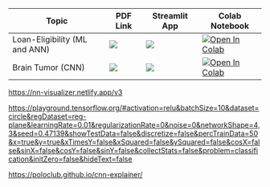 | Topic            | PDF Link                                                                                                                                     | Streamlit App                                                                                      | Colab Notebook                                                                                                                                           |
|------------------|----------------------------------------------------------------------------------------------------------------------------------------------|------------------------------------------------------------------------------------------------------|-----------------------------------------------------------------------------------------------------------------------------------------------------------|
|Loan-Eligibility (ML and ANN)    | <a href="" target="_parent"><img src="https://img.shields.io/badge/Open in PDF-%23FF0000.svg?style=flat-square&logo=adobe&logoColor=white"/></a> | <a href="https://ds-cheat-sheets-sklearn.streamlit.app/" target="_parent"><img src="https://static.streamlit.io/badges/streamlit_badge_black_white.svg"/></a> | <a href="https://colab.research.google.com/drive/1dwoSbQvSd178-vzuGfoh9bGegHSDcUPp?usp=sharing" target="_parent"><img src="https://colab.research.google.com/assets/colab-badge.svg" alt="Open In Colab"/></a> |
| Brain Tumor (CNN) | <a href="" target="_parent"><img src="https://img.shields.io/badge/Open in PDF-%23FF0000.svg?style=flat-square&logo=adobe&logoColor=white"/></a> | <a href="" target="_parent"><img src="https://static.streamlit.io/badges/streamlit_badge_black_white.svg"/></a> | <a href="https://colab.research.google.com/drive/1W3Ut6Rai4Y3so0yDGNBPVPJQKtzAbhy_?usp=sharing" target="_parent"><img src="https://colab.research.google.com/assets/colab-badge.svg" alt="Open In Colab"/></a> |


https://nn-visualizer.netlify.app/v3

https://playground.tensorflow.org/#activation=relu&batchSize=10&dataset=circle&regDataset=reg-plane&learningRate=0.01&regularizationRate=0&noise=0&networkShape=4,3&seed=0.47139&showTestData=false&discretize=false&percTrainData=50&x=true&y=true&xTimesY=false&xSquared=false&ySquared=false&cosX=false&sinX=false&cosY=false&sinY=false&collectStats=false&problem=classification&initZero=false&hideText=false


https://poloclub.github.io/cnn-explainer/
